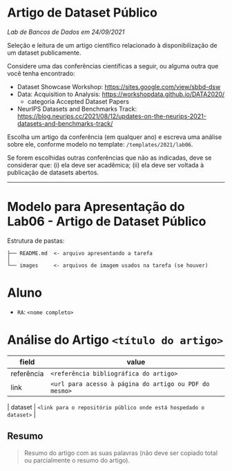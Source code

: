 # Artigo de Dataset Público
*Lab de Bancos de Dados em 24/09/2021*

Seleção e leitura de um artigo científico relacionado à disponibilização de um dataset publicamente.

Considere uma das conferências científicas a seguir, ou alguma outra que você tenha encontrado:

* Dataset Showcase Workshop: https://sites.google.com/view/sbbd-dsw
* Data: Acquisition to Analysis: https://workshopdata.github.io/DATA2020/
  * categoria Accepted Dataset Papers
* NeurIPS Datasets and Benchmarks Track: https://blog.neurips.cc/2021/08/12/updates-on-the-neurips-2021-datasets-and-benchmarks-track/

Escolha um artigo da conferência (em qualquer ano) e escreva uma análise sobre ele, conforme modelo no template: `/templates/2021/lab06`.

Se forem escolhidas outras conferências que não as indicadas, deve se considerar que: (i) ela deve ser acadêmica; (ii) ela deve ser voltada à publicação de datasets abertos.


-----


# Modelo para Apresentação do Lab06 - Artigo de Dataset Público

Estrutura de pastas:

~~~
├── README.md  <- arquivo apresentando a tarefa
│
└── images     <- arquivos de imagem usados na tarefa (se houver)
~~~

# Aluno
* `RA`: `<nome completo>`

# Análise do Artigo `<título do artigo>`

| field | value |
|------------|----------------------------------------|
| referência | `<referência bibliográfica do artigo>` |
| link       | `<url para acesso à página do artigo ou PDF do mesmo>` |

| dataset | `<link para o repositório público onde está hospedado o dataset>` |

## Resumo

> Resumo do artigo com as suas palavras (não deve ser copiado total ou parcialmente o resumo do artigo).

##
